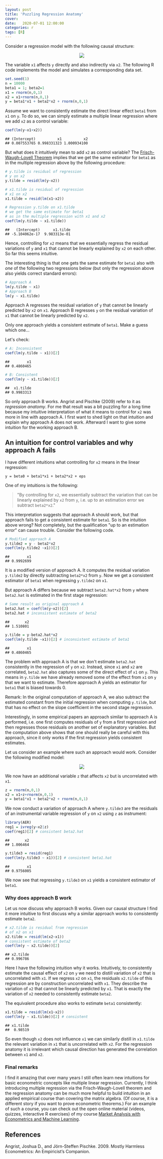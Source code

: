 ```yaml
---
layout: post
title: 'Puzzling Regression Anatomy'
cover: 
date:   2020-07-01 12:00:00
categories: r
tags: [R]
---
```


Consider a regression model with the following causal structure:

<center>
<img src="http://skranz.github.io/images/puzzling_anatomy.svg" style="max-width: 100%; max-height: 50em">
</center>

The variable `x1` affects `y` directly and also indirectly via `x2`. The following R code implements the model and simulates a corresponding data set.

```r
set.seed(1)
n = 10000
beta1 = 1; beta2=1
x1 = rnorm(n,0,1)
x2 = x1+rnorm(n,0,1)
y = beta1*x1 + beta2*x2 + rnorm(n,0,1)
```

Assume we want to consistently estimate the direct linear effect `beta1` from `x1` on `y`. To do so, we can simply estimate a multiple linear regression where we add `x2` as a control variable: 


```r
coef(lm(y~x1+x2))
```

```
## (Intercept)          x1          x2 
## 0.007553765 0.998331323 1.000934100
```

But what does it intuitively mean to add `x2` as control variable? The [Frisch-Waugh-Lovell Theorem](https://en.wikipedia.org/wiki/Frisch%E2%80%93Waugh%E2%80%93Lovell_theorem) implies that we get the same estimator for `beta1` as in the multiple regression above by the following procedure:


```r
# y.tilde is residual of regression 
# y on x2
y.tilde = resid(lm(y~x2))

# x1.tilde is residual of regression 
# x1 on x2
x1.tilde = resid(lm(x1~x2))

# Regression y.tilde on x1.tilde
# we get the same estimate for beta1
# as in the multiple regression with x1 and x2
coef(lm(y.tilde ~ x1.tilde))
```

```
##   (Intercept)      x1.tilde 
## -5.104062e-17  9.983313e-01
```

Hence, controlling for `x2` means that we essentially regress the residual variations of `y` and `x1` that cannot be linearly explained by `x2` on each other. So far this seems intuitive.

The interesting thing is that one gets the same estimate for `beta1` also with *one* of the following two regressions below (but only the regression above also yields correct standard errors):


```r
# Approach A
lm(y.tilde ~ x1)
# Approach B
lm(y ~ x1.tilde)
```

Approach A regresses the residual variation of `y` that cannot be linearly predicted by `x2` on `x1`. Approach B regresses `y` on the residual variation of `x1` that cannot be linearly predicted by `x2`.

Only one approach yields a consistent estimate of `beta1`. Make a guess which one...

Let's check:

```r
# A: Inconsistent
coef(lm(y.tilde ~ x1))[2]
```

```
##        x1 
## 0.4860465
```

```r
# B: Consistent
coef(lm(y ~ x1.tilde))[2]
```

```
##  x1.tilde 
## 0.9983313
```

So only approach B works. Angrist and Pischke (2009) refer to it as *regression anatomy*. For me that result was a bit puzzling for a long time because my intuitive interpretation of what it means to control for `x2` was more in line with approach A. I first want to shed light on that intuition and explain why approach A does not work. Afterward I want to give some intuition for the working approach B.

## An intuition for control variables and why approach A fails

I have different intuitions what controlling for `x2` means in the linear regression:

`y = beta0 + beta1*x1 + beta2*x2 + eps`

One of my intuitions is the following:

> "By controlling for `x2`, we essentially subtract the variation that can be linearly explained by `x2` from `y`, i.e. up to an estimation error we subtract `beta2*x2`." 

This interpretation suggests that approach A should work, but that approach fails to get a consistent estimate for `beta1`. So is the intuition above wrong? Not completely, but the qualification "up to an estimation error" can cause trouble. Consider the following code.


```r
# Modified approach A
y.tilde2 = y - beta2*x2
coef(lm(y.tilde2 ~x1))[2]
```

```
##        x1 
## 0.9992699
```

It is a modified version of approach A. It computes the residual variation `y.tilde2` by directly subtracting `beta2*x2` from `y`. Now we get a consistent estimator of `beta1` when regressing `y.tilde2` on `x1`.

But approach A differs because we subtract `beta2.hat*x2` from `y` where `beta2.hat` is estimated in the first stage regression:

```r
# Same result as original approach A
beta2.hat = coef(lm(y~x2))[2]
beta2.hat # inconsistent estimate of beta2
```

```
##       x2 
## 1.510801
```

```r
y.tilde = y-beta2.hat*x2
coef(lm(y.tilde ~x1))[2] # inconsistent estimate of beta1
```

```
##        x1 
## 0.4860465
```

The problem with approach A is that we don't estimate `beta2.hat` consistently in the regression of `y` on `x2`. Instead, since `x1` and `x2` are correlated, `beta2.hat` also captures some of the direct effect of `x1` on `y`. This means in `y.tilde` we have already removed some of the effect from `x1` on `y` that we want to estimate. Therefore approach A yields an estimator for `beta1` that is biased towards 0.

Remark: In the original computation of approach A, we also subtract the estimated constant from the initial regression when computing `y.tilde`, but that has no effect on the slope coefficient in the second stage regression.

Interestingly, in some empirical papers an approach similar to approach A is performed, i.e. one first computes residuals of `y` from a first regression and then regresses those residuals on another set of explanatory variables. But the computation above shows that one should really be careful with this approach, since it only works if the first regression yields consistent estimates.

Let us consider an example where such an approach would work. Consider the following modified model:

<center>
<img src="http://skranz.github.io/images/puzzling_anatomy2.svg" style="max-width: 100%; max-height: 50em">
</center>

We now have an additional variable `z` that affects `x2` but is uncorrelated with `x1`.


```r
z = rnorm(n,0,1)
x2 = x1+z+rnorm(n,0,1)
y = beta1*x1 + beta2*x2 + rnorm(n,0,1)
```

We now conduct a variation of approach A where `y.tilde3` are the residuals of an instrumental variable regression of `y` on `x2` using `z` as instrument:

```r
library(AER)
reg1 = ivreg(y~x2|z)
coef(reg1)[2] # consistent beta2.hat
```

```
##       x2 
## 1.006464
```

```r
y.tilde3 = resid(reg1)
coef(lm(y.tilde3 ~ x1))[2] # consistent beta1.hat
```

```
##        x1 
## 0.9756005
```

We now see that regressing `y.tilde3` on `x1` yields a consistent estimator of `beta1`.

### Why does approach B work

Let us now discuss why approach B works. Given our causal structure I find it more intuitive to first discuss why a similar approach works to consistently estimate `beta2`.


```r
# x2.tilde is residual from regression
# of x2 on x1
x2.tilde = resid(lm(x2~x1))
# consistent estimate of beta2
coef(lm(y ~ x2.tilde))[2]
```

```
## x2.tilde 
## 0.996786
```

Here I have the following intuition why it works. Intuitively, to consistently estimate the causal effect of `x2` on `y` we need to distill variation of `x2` that is uncorrelated with `x1`. If we regress `x2` on `x1`, the residuals `x2.tilde` of this regression are by construction uncorrelated with `x1`. They describe the variation of `x2` that cannot be linearly predicted by `x1`. That is exactly the variation of `x2` needed to consistently estimate `beta2`.

The equivalent procedure also works to estimate `beta1` consistently:


```r
x1.tilde = resid(lm(x1~x2))
coef(lm(y ~ x1.tilde))[2] # consistent
```

```
## x1.tilde 
##  0.98519
```

So even though `x2` does not influence `x1` we can similarly distill in `x1.tilde` the relevant variation in `x1` that is uncorrelated with `x2`. For the regression anatomy it is irrelevant which causal direction has generated the correlation between `x1` and `x2`.

### Final remarks

I find it amazing that over many years I still often learn new intuitions for basic econometric concepts like multiple linear regression. Currently, I think introducing multiple regression via the Frisch-Waugh-Lovell theorem and the regression anatomy can be much more helpful to build intuition in an applied empirical course than covering the matrix algebra. (Of course, it is a different story if you want to prove econometric theorems.) For an example of such a course, you can check out the open online material (videos, quizzes, interactive R exercises) of my course [Market Analysis with Econometrics and Machine Learning](https://skranz.github.io/r/2020/06/10/MarketAnalysis.html).


## References

Angrist, Joshua D., and Jörn-Steffen Pischke. 2009. Mostly Harmless Econometrics: An Empiricist’s Companion.

